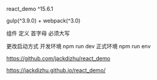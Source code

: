 
react_demo ^15.6.1

gulp(^3.9.0) + webpack(^3.0)

组件 定义 首字母 必须大写

更改启动方式 开发环境 npm run dev  正式环境 npm run env

https://github.com/jackdizhu/react_demo

https://jackdizhu.github.io/react_demo/


